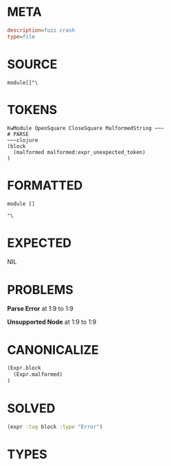 # META
~~~ini
description=fuzz crash
type=file
~~~
# SOURCE
~~~roc
module[]"\
~~~
# TOKENS
~~~text
KwModule OpenSquare CloseSquare MalformedString ~~~
# PARSE
~~~clojure
(block
  (malformed malformed:expr_unexpected_token)
)
~~~
# FORMATTED
~~~roc
module []

"\
~~~
# EXPECTED
NIL
# PROBLEMS
**Parse Error**
at 1:9 to 1:9

**Unsupported Node**
at 1:9 to 1:9

# CANONICALIZE
~~~clojure
(Expr.block
  (Expr.malformed)
)
~~~
# SOLVED
~~~clojure
(expr :tag block :type "Error")
~~~
# TYPES
~~~roc
~~~
